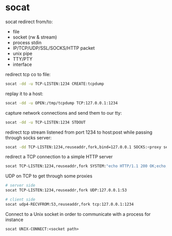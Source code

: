 # socat

socat redirect from/to:
- file
- socket (rw & stream)
- process stdin
- IP/TCP/UDP/SSL/SOCKS/HTTP packet
- unix pipe
- TTY/PTY
- interface

redirect tcp co to file:
```bash
socat -dd -u TCP-LISTEN:1234 CREATE:tcpdump
```

replay it to a host:
```bash
socat -dd -u OPEN:/tmp/tcpdump TCP:127.0.0.1:1234
```

capture network connections and send them to our tty:
```bash
socat -dd -u TCP-LISTEN:1234 STDOUT
```

redirect tcp stream listened from port 1234 to host:post while passing through socks server:
```bash
socat -dd TCP-LISTEN:1234,reuseaddr,fork,bind=127.0.0.1 SOCKS:<proxy server>:<host>:<port>,socksport=<proxy port>
```
redirect a TCP connection to a simple HTTP server
```bash
socat TCP-LISTEN:1234,reuseaddr,fork SYSTEM:"echo HTTP/1.1 200 OK;echo;cat index.html"
```
UDP on TCP to get through some proxies
```bash
# server side
socat TCP-LISTEN:1234,reuseaddr,fork UDP:127.0.0.1:53

# client side
socat udp4-RECVFROM:53,reuseaddr,fork tcp:127.0.0.1:1234
```
Connect to a Unix socket in order to communicate with a process for instance
```
socat UNIX-CONNECT:<socket path>
```